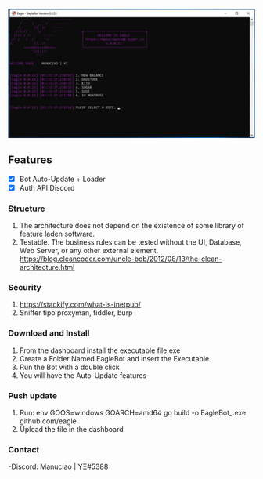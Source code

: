 <kbd> <img src="https://github.com/ManuCiao10/eagle/blob/master/handler/mods/git.png" /> </kbd>

## Features

- [x] Bot Auto-Update + Loader
- [x] Auth API Discord

### Structure

1. The architecture does not depend on the existence of some library of feature laden software.
2. Testable. The business rules can be tested without the UI, Database, Web Server, or any other external element.
   https://blog.cleancoder.com/uncle-bob/2012/08/13/the-clean-architecture.html

### Security

1.  https://stackify.com/what-is-inetpub/
2.  Sniffer tipo proxyman, fiddler, burp

### Download and Install

1.  From the dashboard install the executable file.exe
2.  Create a Folder Named EagleBot and insert the Executable
3.  Run the Bot with a double click
4.  You will have the Auto-Update features

### Push update

1.  Run: env GOOS=windows GOARCH=amd64 go build -o EagleBot\_<version>.exe github.com/eagle
2.  Upload the file in the dashboard

### Contact

-Discord: Manuciao | YΞ#5388
